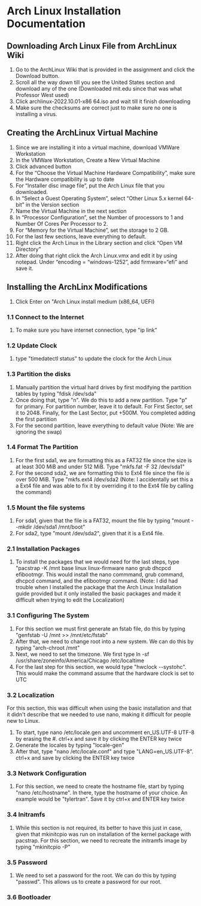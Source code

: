 # Arch Linux Installation Documentation 

## Downloading Arch Linux File from ArchLinux Wiki 
1.	Go to the ArchLinux Wiki that is provided in the assignment and click the Download button. 
2.	Scroll all the way down till you see the United States section and download any of the one (Downloaded mit.edu since that was what Professor West used) 
3.	Click archlinux-2022.10.01-x86 64.iso and wait till it finish downloading
4.	Make sure the checksums are correct just to make sure no one is installing a virus. 
## Creating the ArchLinux Virtual Machine
1.	Since we are installing it into a virtual machine, download VMWare Workstation 
2.	In the VMWare Workstation, Create a New Virtual Machine 
3.	Click advanced button
4.	For the “Choose the Virtual Machine Hardware Compatibility”, make sure the Hardware compatibility is up to date
5.	For “Installer disc image file”, put the Arch Linux file that you downloaded.
6.	In “Select a Guest Operating System”, select “Other Linux 5.x kernel 64-bit” in the Version section 
7.	Name the Virtual Machine in the next section 
8.	In “Processor Configuration”, set the Number of processors to 1 and Number Of Cores Per Processor to 2. 
9.	For “Memory for the Virtual Machine”, set the storage to 2 GB. 
10.	For the last few sections, leave everything to default.  
11.	Right click the Arch Linux in the Library section and click “Open VM Directory”
12.	After doing that right click the Arch Linux.vmx and edit it by using notepad. Under “encoding = “windows-1252”, add firmware=“efi” and save it.
## Installing the ArchLinx Modifications 
1.	Click Enter on "Arch Linux install medium (x86_64, UEFI) 
### 1.1 Connect to the Internet
1.	To make sure you have internet connection, type "ip link" 
### 1.2 Update Clock 
1. type "timedatectl status" to update the clock for the Arch Linux
### 1.3 Partition the disks 
1. Manually partition the virtual hard drives by first modifying the partition tables by typing "fdisk /dev/sda"
2. Once doing that, type "n". We do this to add a new partition. Type "p" for primary. For partition  number, leave it to default. For First Sector, set it to 2048. Finally, for the Last Sector, put +500M. You completed adding the first partition
3. For the second partition, leave everything to default value 
(Note: We are ignoring the swap)
### 1.4 Format The Partition 
1. For the first sda1, we are formatting this as a FAT32 file since the size is at least 300 MiB and under 512 MiB. Type "mkfs.fat -F 32 /dev/sda1"
2. For the second sda2, we are formatting this to Ext4 file since the file is over 500 MiB. Type "mkfs.ext4 /dev/sda2
(Note: I accidentally set this a a Ext4 file and was able to fix it by overriding it to the Ext4 file by calling the command)
### 1.5 Mount the file systems
1.  For sda1, given that the file is a FAT32, mount the file by typing "mount --mkdir /dev/sda1 /mnt/boot"
2.  For sda2, type "mount /dev/sda2", given that it is a Ext4 file. 
### 2.1 Installation Packages
1. To install the packages that we would need for the last steps, type "pacstrap -K /mnt base linux linux-firmware nano grub dhcpcd efibootmgr. This would install the nano commmand,  grub command, dhcpcd command, and the efibootmgr command. 
(Note: I did had trouble when I installed the package that the Arch Linux Installation guide provided but it only installed the basic packages and made it difficult when trying to edit the Localization) 
### 3.1 Configuring The System 
1. For this section we must first generate an fstab file, do this by typing "genfstab -U /mnt >> /mnt/etc/fstab" 
2. After that, we need to change root into a new system. We can do this by typing "arch-chroot /mnt" 
3. Next, we need to set the timezone. We first type ln -sf /usr/share/zoneinfo/America/Chicago /etc/localtime 
4. For the last step for this section, we would type "hwclock --systohc". This would make the command assume that the hardware clock is set to UTC
### 3.2 Localization 
For this section, this was difficult when using the basic installation and that it didn't describe that we needed to use nano, making it difficult for people new to Linux. 
1. To start, type nano /etc/locale.gen and uncomment en_US.UTF-8 UTF-8 by erasing the #. ctrl+x and save it by clicking the ENTER key twice
2. Generate the locales by typing "locale-gen" 
3. After that, type "nano /etc/locale.conf" and type "LANG=en_US.UTF-8". ctrl+x and save by clicking the ENTER key twice 
### 3.3 Network Configuration 
1. For this section, we need to create the hostname file, start by typing "nano /etc/hostname". In there, type the hostname of your choice. An example would be "tylertran". Save it by ctrl+x and ENTER key twice 
### 3.4 Initramfs 
1. While this section is not required, its better to have this just in case, given that mkinitcpio was run on installation of the kernel package with pacstrap. For this section, we need to recreate the initramfs image by typing "mkinitcpio -P" 
### 3.5 Password
1. We need to set a password for the root. We can do this by typing "passwd". This allows us to create a password for our root.  
### 3.6 Bootloader 

